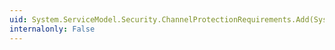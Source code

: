 ```yaml
---
uid: System.ServiceModel.Security.ChannelProtectionRequirements.Add(System.ServiceModel.Security.ChannelProtectionRequirements)
internalonly: False
---
```


